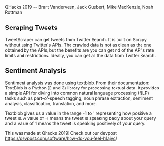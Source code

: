 QHacks 2019 -- Brant Vanderveen, Jack Guebert, Mike MacKenzie, Noah Rottman

## Scraping Tweets

TweetScraper can get tweets from Twitter Search. It is built on Scrapy without using Twitter's APIs. The crawled data is not as clean as the one obtained by the APIs, but the benefits are you can get rid of the API's rate limits and restrictions. Ideally, you can get all the data from Twitter Search.


## Sentiment Analysis

Sentiment analysis was done using textblob.
From their documentation: TextBlob is a Python (2 and 3) library for processing textual data. It provides a simple API for diving into common natural language processing (NLP) tasks such as part-of-speech tagging, noun phrase extraction, sentiment analysis, classification, translation, and more.

Textblob gives us a value in the range -1 to 1 representing how positive a tweet is. A value of -1 means the tweet is speaking badly about your query and a value of 1 means the tweet is speaking positively of your query.


This was made at Qhacks 2019!
Check out our devpost: https://devpost.com/software/how-do-you-feel-h1ajyc!
